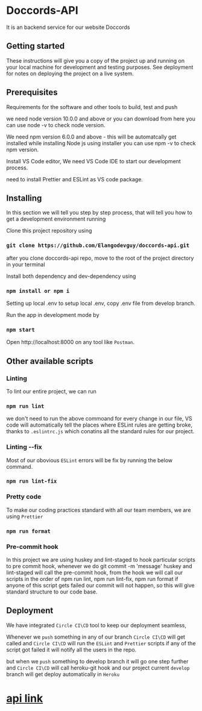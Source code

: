 # Doccords-API
 It is an backend service for our website Doccords

## Getting started
These instructions will give you a copy of the project up and running on your local machine for development and testing purposes. See deployment for notes on deploying the project on a live system.

## Prerequisites

Requirements for the software and other tools to build, test and push

we need node version 10.0.0 and above or you can download from here you can use node -v to check node version.

We need npm version 6.0.0 and above - this will be automatcally get installed while installing Node js using installer you can use npm -v to check npm version.

Install VS Code editor, We need VS Code IDE to start our development process.

need to install Prettier and ESLint as VS code package.

## Installing

In this section we will tell you step by step process, that will tell you how to get a development environment running

Clone this project repository using

### `git clone https://github.com/Elangodevguy/doccords-api.git`
after you clone doccords-api repo, move to the root of the project directory in your terminal

Install both dependency and dev-dependency using
### `npm install or npm i`

Setting up local .env to setup local .env, copy .env file from develop branch.

Run the app in development mode by 
### `npm start`

Open http://localhost:8000 on any tool like `Postman`.

## Other available scripts

### Linting
To lint our entire project, we can run
### `npm run lint`

we don't need to run the above commoand for every change in our file, VS code will automatically tell the places where ESLint rules are getting broke, thanks to `.eslintrc.js` which conatins all the standard rules for our project.

### Linting --fix
Most of our obovious `ESLint` errors will be fix by running the below command.
### `npm run lint-fix`

### Pretty code
To make our coding practices standard with all our team members, we are using `Prettier`
### `npm run format`

### Pre-commit hook
In this project we are using huskey and lint-staged to hook particular scripts to pre commit hook, whenever we do git commit -m 'message' huskey and lint-staged will call the pre-commit hook, from the hook we will call our scripts in the order of npm run lint, npm run lint-fix, npm run format if anyone of this script gets failed our commit will not happen, so this will give standard structure to our code base.

## Deployment
We have integrated `Circle CI\CD` tool to keep our deployment seamless,

Whenever we `push` something in any of our branch `Circle CI\CD` will get called and `Circle CI\CD` will run the `ESLint` and `Prettier` scripts if any of the script got failed it will notify all the users in the repo.

but when we `push` something to develop branch it will go one step further and `Circle CI\CD` will call heroku-git hook and our project current `develop` branch will get deploy automatically in `Heroku`

# [api link](https://doccords-api.herokuapp.com/)
